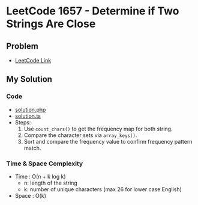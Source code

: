 # LeetCode 1657 - Determine if Two Strings Are Close

## Problem  
- [LeetCode Link](https://leetcode.com/problems/determine-if-two-strings-are-close/)

## My Solution

### Code
- [solution.php](./solution.php)
- [solution.ts](./solution.ts)
- Steps:
  1. Use `count_chars()` to get the frequency map for both string.
  2. Compare the character sets via `array_keys()`.
  3. Sort and compare the frequency value to confirm frequency pattern match.

### Time & Space Complexity
- Time  : O(n + k log k)
  - n: length of the string
  - k: number of unique characters (max 26 for lower case English)
- Space : O(k)

